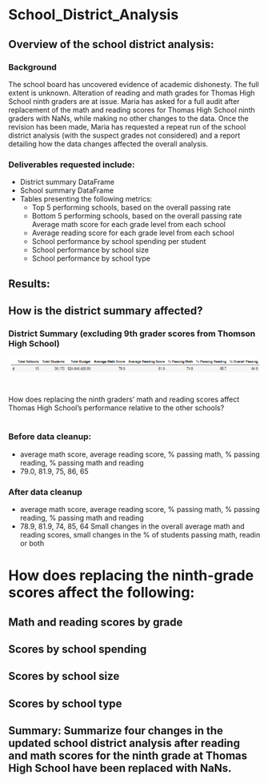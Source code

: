 # School_District_Analysis
## Overview of the school district analysis:
### Background
The school board has uncovered evidence of academic dishonesty.  The full extent is unknown.  Alteration of reading and math grades for Thomas High School ninth graders are at issue.  Maria has asked for a full audit after replacement of the math and reading scores for Thomas High School ninth graders with NaNs, while making no other changes to the data. Once the revision has been made, Maria has requested a repeat run of the school district analysis (with the suspect grades not considered) and a report detailing how the data changes affected the overall analysis.

### Deliverables requested include:
* District summary DataFrame 
* School summary DataFrame 
* Tables presenting the following metrics:
    * Top 5 performing schools, based on the overall passing rate 
    * Bottom 5 performing schools, based on the overall passing rate 
      Average math score for each grade level from each school 
    * Average reading score for each grade level from each school 
    * School performance by school spending per student 
    * School performance by school size 
    * School performance by school type 

## Results: 

## How is the district summary affected?
### District Summary (excluding 9th grader scores from Thomson High School)
![District Summary](https://github.com/jcsargis00/School_District_Analysis/blob/main/Resources/districtsummary.PNG)
#
How does replacing the ninth graders’ math and reading scores affect Thomas High School’s performance relative to the other schools?
#
### Before data cleanup: 
* average math score, average reading score, % passing math, % passing reading, % passing math and reading
* 79.0, 81.9, 75, 86, 65
### After data cleanup
* average math score, average reading score, % passing math, % passing reading, % passing math and reading
* 78.9, 81.9, 74, 85, 64
Small changes in the overall average math and reading scores, small changes in the % of students passing math, readin or both
# How does replacing the ninth-grade scores affect the following:
## Math and reading scores by grade
## Scores by school spending
## Scores by school size
## Scores by school type
## Summary: Summarize four changes in the updated school district analysis after reading and math scores for the ninth grade at Thomas High School have been replaced with NaNs.